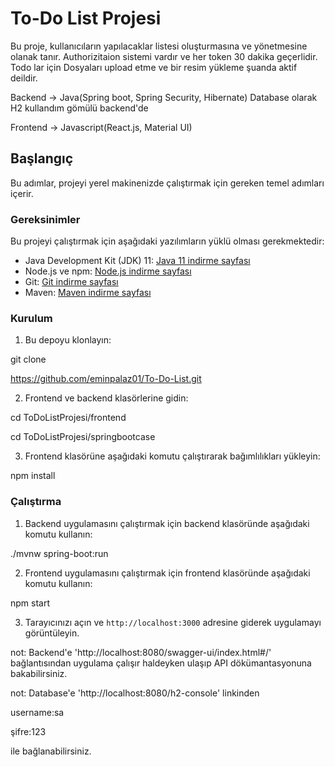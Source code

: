 # To-Do List Projesi

Bu proje, kullanıcıların yapılacaklar listesi oluşturmasına ve yönetmesine olanak tanır. Authorizitaion sistemi vardır ve her token 30 dakika geçerlidir.
Todo lar için Dosyaları upload etme ve bir resim yükleme şuanda aktif deildir.

Backend  -> Java(Spring boot, Spring Security, Hibernate)  Database olarak H2 kullandım gömülü backend'de

Frontend -> Javascript(React.js, Material UI)

## Başlangıç

Bu adımlar, projeyi yerel makinenizde çalıştırmak için gereken temel adımları içerir.

### Gereksinimler

Bu projeyi çalıştırmak için aşağıdaki yazılımların yüklü olması gerekmektedir:

- Java Development Kit (JDK) 11: [Java 11 indirme sayfası](https://www.oracle.com/java/technologies/javase-jdk11-downloads.html)
- Node.js ve npm: [Node.js indirme sayfası](https://nodejs.org/)
- Git: [Git indirme sayfası](https://git-scm.com/downloads)
- Maven: [Maven indirme sayfası](https://maven.apache.org/download.cgi)

### Kurulum

1. Bu depoyu klonlayın:

git clone 

https://github.com/eminpalaz01/To-Do-List.git

2. Frontend ve backend klasörlerine gidin:

cd ToDoListProjesi/frontend

cd ToDoListProjesi/springbootcase

3. Frontend klasörüne aşağıdaki komutu çalıştırarak bağımlılıkları yükleyin:

npm install

### Çalıştırma

1. Backend uygulamasını çalıştırmak için backend klasöründe aşağıdaki komutu kullanın:
 
./mvnw spring-boot:run

2. Frontend uygulamasını çalıştırmak için frontend klasöründe aşağıdaki komutu kullanın:
 
npm start

3. Tarayıcınızı açın ve `http://localhost:3000` adresine giderek uygulamayı görüntüleyin.
 
not: Backend'e  'http://localhost:8080/swagger-ui/index.html#/' bağlantısından uygulama çalışır haldeyken ulaşıp API dökümantasyonuna bakabilirsiniz.

not: Database'e 'http://localhost:8080/h2-console' linkinden 

username:sa

şifre:123

ile bağlanabilirsiniz.
